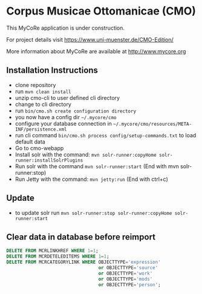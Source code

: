 # Corpus Musicae Ottomanicae (CMO)

This MyCoRe application is under construction.

For project details visit https://www.uni-muenster.de/CMO-Edition/

More information about MyCoRe are available at http://www.mycore.org

## Installation Instructions

 - clone repository
 - run `mvn clean install`
 - unzip cmo-cli to user defined cli directory
 - change to cli directory
 - run `bin/cmo.sh create configuration directory`
 - you now have a config dir `~/.mycore/cmo`
 - configure your database connection in `~/.mycore/cmo/resources/META-INF/persistence.xml`
 - run cli command `bin/cmo.sh process config/setup-commands.txt` to load default data
 - Go to cmo-webapp
 - Install solr with the command: `mvn solr-runner:copyHome solr-runner:installSolrPlugins`
 - Run solr with the command `mvn solr-runner:start` (End with mvn solr-runner:stop)
 - Run Jetty with the command: `mvn jetty:run` (End with ctrl+c)


## Update

 - to update solr run `mvn solr-runner:stop solr-runner:copyHome solr-runner:start`


## Clear data in database before reimport

```sql
DELETE FROM MCRLINKHREF WHERE 1=1;
DELETE FROM MCRDETELEDITEMS WHERE 1=1;
DELETE FROM MCRCATEGORYLINK WHERE OBJECTTYPE='expression'
                                  or OBJECTTYPE='source'
                                  or OBJECTTYPE='work'
                                  or OBJECTTYPE='mods'
                                  or OBJECTTYPE='person';
```